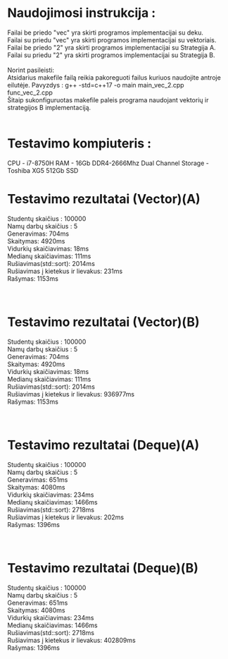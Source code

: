 # Naudojimosi instrukcija : <br/>
  Failai be priedo "vec" yra skirti programos implementacijai su deku.<br/>
  Failai su priedu "vec" yra skirti programos implementacijai su vektoriais.<br/>
  Failai be priedo "2" yra skirti programos implementacijai su Strategija A.<br/>
  Failai su priedu "2" yra skirti programos implementacijai su Strategija B.<br/>
  <br/>
  Norint pasileisti: <br/>
    Atsidarius makefile failą reikia pakoreguoti failus kuriuos naudojite antroje eilutėje.
    Pavyzdys : g++ -std=c++17 -o main main_vec_2.cpp func_vec_2.cpp <br/>
    Šitaip sukonfiguruotas makefile paleis programa naudojant vektorių ir strategijos B implementaciją.
  <br/>
  <br/>
# Testavimo kompiuteris : <br/>
  CPU - i7-8750H
  RAM - 16Gb DDR4-2666Mhz Dual Channel
  Storage - Toshiba XG5 512Gb SSD
  <br/>
# Testavimo rezultatai (Vector)(A) <br/>

Studentų skaičius : 100000<br/>
Namų darbų skaičius : 5<br/>
  Generavimas: 704ms<br/>
  Skaitymas: 4920ms<br/>
  Vidurkių skaičiavimas: 18ms<br/>
  Medianų skaičiavimas: 111ms<br/>
  Rušiavimas(std::sort): 2014ms<br/>
  Rušiavimas į kietekus ir lievakus: 231ms<br/>
  Rašymas: 1153ms<br/>
  <br/>
<br/>
# Testavimo rezultatai (Vector)(B) <br/>

Studentų skaičius : 100000<br/>
Namų darbų skaičius : 5<br/>
  Generavimas: 704ms<br/>
  Skaitymas: 4920ms<br/>
  Vidurkių skaičiavimas: 18ms<br/>
  Medianų skaičiavimas: 111ms<br/>
  Rušiavimas(std::sort): 2014ms<br/>
  Rušiavimas į kietekus ir lievakus: 936977ms<br/>
  Rašymas: 1153ms<br/>
  <br/>
<br/>
# Testavimo rezultatai (Deque)(A)

Studentų skaičius : 100000<br/>
Namų darbų skaičius : 5<br/>
  Generavimas: 651ms<br/>
  Skaitymas: 4080ms<br/>
  Vidurkių skaičiavimas: 234ms<br/>
  Medianų skaičiavimas: 1466ms<br/>
  Rušiavimas(std::sort): 2718ms<br/>
  Rušiavimas į kietekus ir lievakus: 202ms<br/>
  Rašymas: 1396ms<br/>
  <br/>
<br/>

# Testavimo rezultatai (Deque)(B)

Studentų skaičius : 100000<br/>
Namų darbų skaičius : 5<br/>
  Generavimas: 651ms<br/>
  Skaitymas: 4080ms<br/>
  Vidurkių skaičiavimas: 234ms<br/>
  Medianų skaičiavimas: 1466ms<br/>
  Rušiavimas(std::sort): 2718ms<br/>
  Rušiavimas į kietekus ir lievakus: 402809ms<br/>
  Rašymas: 1396ms<br/>
  <br/>
<br/>

